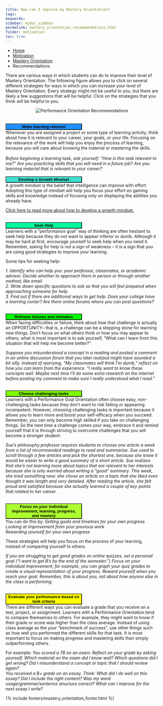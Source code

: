 ```yaml
---
title: How can I improve my Mastery Orientation?
tags: 
keywords: 
sidebar: mydoc_sidebar
permalink: mastery_orientation_recommendations.html
folder: motivation
toc: true
---
```


<ul class="breadcrumb">
    <li><a href="index.html">Home</a></li>
    <li><a href="motivation.html">Motivation</a></li>
    <li><a href="performance_orientation.html">Mastery Orientation</a></li>
    <li class="active">Recommendations</li>
</ul>



There are various ways in which students can do to improve their level of Mastery Orientation. The following figure allows you to click on several different strategies for ways in which you can increase your level of Mastery Orientation. Every strategy might not be useful to you, but there are likely a few suggestions that will be helpful. Click on the strategies that you think will be helpful to you. 


<center><img src='images/performance_orientation_recommendations.png' alt='Performance Orientation Recommendations' /></center>

<br>
<br>
<button data-toggle="collapse" data-target="#adjust" style="background-color:DodgerBlue; width:50%"><b>Make learning relevant</b></button>

<div id="aware" class="collapse">
Whenever you are assigned a project or some type of learning activity, think about how it is relevant to your career, your goals, or your life. Focusing on the relevance of the work will help you enjoy the process of learning, because you will care about knowing the material or mastering the skills.
<br>
<br>
<i>Before beginning a learning task, ask yourself: “How is this task relevant to me?”  Are you practicing skills that you will need in a future job? Are you learning material that is relevant to your career?</i>
<br>
</div>

<br>
<button data-toggle="collapse" data-target="#adjust" style="background-color:Turquoise; width:50%"><b>Develop a Growth Mindset</b></button>

<div id="aware" class="collapse">
A growth mindset is the belief that intelligence can improve with effort. Adopting this type of mindset will help you focus your effort on gaining skills and knowledge instead of focusing only on displaying the abilities you already have.

[Click here to read more about how to develop a growth mindset.](mindset.html)
<br>
</div>

<br>
<button data-toggle="collapse" data-target="#adjust" style="background-color:MediumSpringGreen; width:50%"><b>Seek Help</b></button>

<div id="adopt" class="collapse">
Learners with a “performance goal” way of thinking are often hesitant to seek help because they do not want to appear inferior or dumb. Although it may be hard at first, encourage yourself to seek help when you need it. Remember, asking for help is not a sign of weakness – it is a sign that you are using good strategies to improve your learning.

Some tips for seeking help:

<i>1.  Identify who can help you: your professor, classmates, or academic advisor. Decide whether to approach them in person or through another method, like email.</i>
<br>
<i>2.  Write down specific questions to ask so that you will feel prepared when approaching someone for help.</i>
<br>
<i>3.  Find out if there are additional ways to get help. Does your college have a learning center? Are there online forums where you can post questions?</i>
<br>
</div>

<br>
<button data-toggle="collapse" data-target="#adjust" style="background-color:Lime; width:50%"><b>Reframe failures and mistakes</b></button>

<div id="adopt" class="collapse">
When facing difficulties or failure, think about how that challenge is actually an OPPORTUNITY– that is, a challenge can be a stepping stone for learning new things. Don’t focus on what others think or how you may appear to others; what is most important is to ask yourself, “What can I learn from this situation that will help me become better?” 

<i>Suppose you misunderstood a concept in a reading and posted a comment in an online discussion forum that you later realized might have sounded a bit silly. Instead of worrying, “My classmates will think I’m dumb,” reflect on how you can learn from the experience. “I really want to know these concepts well. Maybe next time I’ll do some extra research on the internet before posting my comment to make sure I really understood what I read.”</i>
<br>
</div>

<br>
<button data-toggle="collapse" data-target="#adjust" style="background-color:LawnGreen; width:50%"><b>Choose challenging tasks</b></button>

<div id="adopt" class="collapse">
Learners with a Performance Goal Orientation often choose easy, non-challenging tasks because they don’t want to risk failing or appearing incompetent. However, choosing challenging tasks is important because it allows you to learn more and boost your self-efficacy when you succeed. Remember, you can only become high skilled if you take on challenging things. So the next time a challenge comes your way, embrace it and remind yourself that it is through striving to overcome challenges that you will become a stronger student.

<i>Sue’s philosophy professor requires students to choose one article a week from a list of recommended readings to read and summarize. Sue used to scroll through a few articles and pick the shortest one, because she knew it would be easier to write a good summary of a short article. Sue realizes that she’s not learning more about topics that are relevant to her interests because she is only worried about writing a “good” summary. This week, she tried something new: she chose an article on a topic that she liked even thought it was length and very detailed. After reading the article, she felt proud and satisfied because she actually learned a couple of key points that related to her career.</i>
<br>
</div>

<br>
<button data-toggle="collapse" data-target="#adjust" style="background-color:GreenYellow; width:50%"><b>Focus on your individual improvement, learning, progress, and mastery</b></button>

<div id="adopt" class="collapse">
You can do this by:
<i>Setting goals and timelines for your own progress</i>
<br>
<i>Looking at improvement from your previous work</i>
<br>
<i>Rewarding yourself for your own progress</i>

These strategies will help you focus on the process of *your* learning, instead of comparing yourself to others.

<i>If you are struggling to get good grades on online quizzes, set a personal goal (“I want to get B’s by the end of the semester.”) Focus on your individual improvement; for example, you can graph your quiz grades to create a visual representation of your progress. Reward yourself when you reach your goal. Remember, this is about you, not about how anyone else in the class is performing.</i>
<br>
</div>

<br>
<button data-toggle="collapse" data-target="#adjust" style="background-color:Yellow; width:50%"><b>Evaluate your perfromance based on task criteria</b></button>

<div id="adopt" class="collapse">
There are different ways you can evaluate a grade that you receive on a test, project, or assignment. Learners with a Performance Orientation tend to compare themselves to others. For example, they might want to know if their grade or score was higher than the class average. Instead of using class average as the your “benchmark of success”, use other things such as how well you performed the different skills for that task. It is most important to focus on making progress and mastering skills than simply outperforming others.

For example:
<i>*You scored a 78 on an exam. Reflect on your grade by asking yourself: Which material on the exam did I know well? Which questions did I get wrong? Did I misunderstand a concept or topic that I should review again?*</i>
<br>
<i>*You received a B+ grade on an essay. Think: What did I do well on this essay? Did I include the right content? Was my word usage/grammar/sentence structure correct? What can I improve for the next essay I write?*</i>

{% include footers/mastery_orientation_footer.html %}


